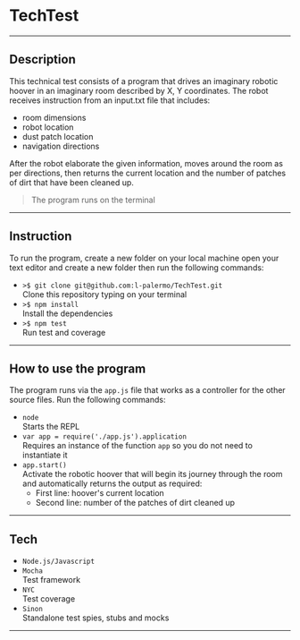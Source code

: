 # TechTest
-----------------
## Description
This technical test consists of a program that drives an imaginary robotic hoover in an imaginary room described by X, Y coordinates. The robot receives instruction from an input.txt file that includes:
 * room dimensions
 * robot location
 * dust patch location
 * navigation directions


After the robot elaborate the given information, moves around the room as per directions, then returns the current location and the number of patches of dirt that have been cleaned up.<br>
> The program runs on the terminal
-----------------
## Instruction
To run the program, create a new folder on your local machine open your text editor and create a new folder then run the following commands:
* `>$ git clone git@github.com:l-palermo/TechTest.git`<br>Clone this repository typing on your terminal
* `>$ npm install`<br>Install the dependencies
* `>$ npm test`<br>Run test and coverage
-----------------
## How to use the program
The program runs via the `app.js` file that works as a controller for the other source files.
Run the following commands:
* `node`<br>Starts the REPL
* `var app = require('./app.js').application`<br>Requires an instance of the function `app` so you do not need to instantiate it
* `app.start()`<br>Activate the robotic hoover that will begin its journey through the room and automatically returns the output as required:
   - First line: hoover's current location
   - Second line: number of the patches of dirt cleaned up
-----------------
## Tech
* `Node.js/Javascript`
* `Mocha`<br>Test framework
* `NYC`<br>Test coverage
* `Sinon`<br>Standalone test spies, stubs and mocks
-----------------

